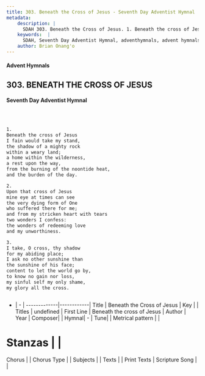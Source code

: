 ```yaml
---
title: 303. Beneath the Cross of Jesus - Seventh Day Adventist Hymnal
metadata:
    description: |
      SDAH 303. Beneath the Cross of Jesus. 1. Beneath the cross of Jesus I fain would take my stand, the shadow of a mighty rock within a weary land; a home within the wilderness, a rest upon the way, from the burning of the noontide heat, and the burden of the day.
    keywords:  |
      SDAH, Seventh Day Adventist Hymnal, adventhymnals, advent hymnals, Beneath the Cross of Jesus, Beneath the cross of Jesus 
    author: Brian Onang'o
---
```


#### Advent Hymnals
## 303. BENEATH THE CROSS OF JESUS
#### Seventh Day Adventist Hymnal

```txt



1.
Beneath the cross of Jesus
I fain would take my stand,
the shadow of a mighty rock
within a weary land;
a home within the wilderness,
a rest upon the way,
from the burning of the noontide heat,
and the burden of the day.

2.
Upon that cross of Jesus
mine eye at times can see
the very dying form of One
who suffered there for me;
and from my stricken heart with tears
two wonders I confess:
the wonders of redeeming love
and my unworthiness.

3.
I take, O cross, thy shadow
for my abiding place;
I ask no other sunshine than
the sunshine of his face;
content to let the world go by,
to know no gain nor loss,
my sinful self my only shame,
my glory all the cross.



```

- |   -  |
-------------|------------|
Title | Beneath the Cross of Jesus |
Key |  |
Titles | undefined |
First Line | Beneath the cross of Jesus |
Author | 
Year | 
Composer|  |
Hymnal|  - |
Tune|  |
Metrical pattern | |
# Stanzas |  |
Chorus |  |
Chorus Type |  |
Subjects |  |
Texts |  |
Print Texts | 
Scripture Song |  |
  
